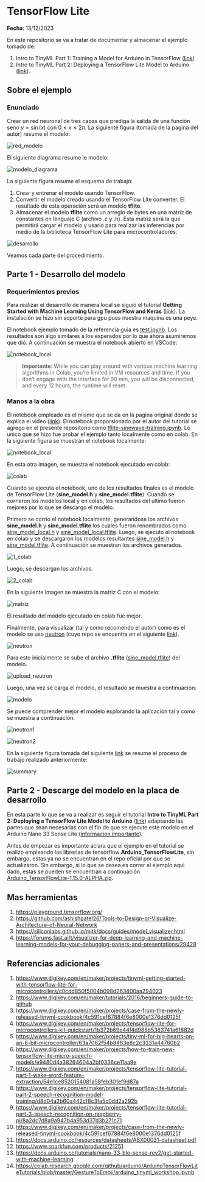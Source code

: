 # TensorFlow Lite

**Fecha**: 13/12/2023

En este repositorio se va a tratar de documentar y almacenar el ejemplo tomado de:
1. Intro to TinyML Part 1: Training a Model for Arduino in TensorFlow ([link](https://www.digikey.com/en/maker/projects/intro-to-tinyml-part-1-training-a-model-for-arduino-in-tensorflow/8f1fc8c0b83d417ab521c48864d2a8ec))
2. Intro to TinyML Part 2: Deploying a TensorFlow Lite Model to Arduino ([link](https://www.digikey.com/en/maker/projects/intro-to-tinyml-part-2-deploying-a-tensorflow-lite-model-to-arduino/59bf2d67256f4b40900a3fa670c14330)). 


## Sobre el ejemplo

### Enunciado

Crear un red neuronal de tres capas que prediga la salida de una función seno $y = \sin(x)$ con $0\leq x \leq 2\pi$. La siguiente figura (tomada de la pagina del autor) resume el modelo:

![red_modelo](network_architecture.png)


El siguiente diagrama resume le modelo:

![modelo_diagrama](network_model.png)

La siguiente figura resume el esquema de trabajo:
1. Crear y entrenar el modelo usando TensorFlow.
2. Convertir el modelo creado usando el TensorFlow Lite converter. El resultado de esta operación será un modelo **tflite**.
3. Almacenar el modelo **tflite** como un arreglo de bytes en una matriz de constantes en lenguaje C (archivo .c y .h). Esta matriz será la que permitirá cargar el modelo y usarlo para realizar las inferencias por medio de la biblioteca TensorFlow Lite para microcontroladores.  

![desarrollo](TFLite.png)

Veamos cada parte del procedimiento.

## Parte 1 - Desarrollo del modelo

### Requerimientos previos

Para realizar el desarrollo de manera local se siguió el tutorial **Getting Started with Machine Learning Using TensorFlow and Keras** ([link](https://www.digikey.com/en/maker/projects/getting-started-with-machine-learning-using-tensorflow-and-keras/0746640deea84313998f5f95c8206e5b)). La instalación se hizo sin soporte para gpu pues nuestra maquina es una peye.

El notebook ejemplo tomado de la referencia guia es [test.ipynb](test.ipynb). Los resultados son algo similares a los esperados por lo que ahora asumiremos que dió. A continuación se muestra el notebook abierto en VSCode:

![notebook_local](notebook_local.png)

> **Importante**: While you can play around with various machine learning algorithms in Colab, you’re limited in VM resources and time. If you don’t engage with the interface for 90 min, you will be disconnected, and every 12 hours, the runtime will reset.

### Manos a la obra

El notebook empleado es el mismo que se da en la pagina original donde se explica el video ([link](https://www.digikey.com/en/maker/projects/intro-to-tinyml-part-1-training-a-model-for-arduino-in-tensorflow/8f1fc8c0b83d417ab521c48864d2a8ec)). El notebook proporsionado por el autor del tutorial se agrego en el presente repositorio como [tflite-sinewave-training.ipynb](tflite_sinewave_training.ipynb).  Lo unico que se hizo fue probar el ejemplo tanto localmente como en colab. En la siguiente figura se muestran el notebook localmente:

![notebook_local](notebook_local.png)

En esta otra imagen, se muestra el notebook ejecutado en colab:

![colab](colab.png)

Cuando se ejecuta el notebook, uno de los resultados finales es el modelo de TensorFlow Lite (**sine_model.h** y **sine_model.tflite**). Cuando se corrieron los modelos local y en colab, los resultados del ultimo fueron mejores por lo que se descargo el modelo. 

Primero se corrio el notebook localmente, generandose los archivos **sine_model.h** y **sine_model.tflite** los cuales fueron renombrados como [sine_model_local.h](sine_model_local.h) y [sine_model_local.tflite](sine_model_local.tflite). Luego, se ejecuto el notebook en colab y se descargaron los modelos resultantes [sine_model.h](sine_model.h) y [sine_model.tflite](sine_model.tflite). A continuación se muestran los archivos generados.

![1_colab](files_colab.png)

Luego, se descargan los archivos.

![2_colab](modeltflite_download.png)

En la siguiente imagen se muestra la matriz C con el modelo:

![matriz](sine_model.png)

El resultado del modelo ejecutado en colab fue mejor.

Finalmente, para visualizar (tal y como recomendo el autor) como es el modelo se uso [neutron](https://netron.app/) (cuyo repo se encuentra en el siguiente [link](https://github.com/lutzroeder/netron)). 

![neutron](neutron.png)

Para esto inicialmente se sube el archivo **.tflite** ([sine_model.tflite](sine_model.tflite)) del modelo. 

![upload_neutron](upload_model.png)

Luego, una vez se carga el modelo, el resultado se muestra a continuación:

![modelo](model.png)

Se puede comprender mejor el modelo explorando la aplicación tal y como se muestra a continuación:

![neutron1](neutron_menu.png)


![neutron2](neutron_menu2.png)

En la siguiente figura tomada del siguiente [link](https://medium.com/swlh/icon-classifier-with-tflite-model-maker-9263c0021f72) se resume el proceso de trabajo realizado anteriormente:

![summary](summary.png)


## Parte 2 - Descarge del modelo en la placa de desarrollo

En esta parte lo que se va a realizar es seguir el tutorial **Intro to TinyML Part 2: Deploying a TensorFlow Lite Model to Arduino** ([link](https://www.digikey.com/en/maker/projects/intro-to-tinyml-part-2-deploying-a-tensorflow-lite-model-to-arduino/59bf2d67256f4b40900a3fa670c14330)) adaptando las partes que sean necesarias con el fin de que se ejecute este modelo en el Arduino Nano 33 Sense Lite ([informacion importante](https://forum.arduino.cc/t/a-difference-between-a-n-33-ble-sense-vs-sense-lite/1030305)).

Antes de empezar es importante aclara que el ejemplo en el tutorial se realizo empleando las librerias de tensorflow **Arduino_TensorFlowLite**, sin embargo, estas ya no se encuentran en el repo oficial por que se actualizaron. Sin embargo, si lo que se desea es correr el ejemplo aqui dado, estas se pueden se encuentran a continuación [Arduino_TensorFlowLite-1.15.0-ALPHA.zip](Arduino_TensorFlowLite-1.15.0-ALPHA.zip). 




## Mas herramientas

1. https://playground.tensorflow.org/
2. https://github.com/ashishpatel26/Tools-to-Design-or-Visualize-Architecture-of-Neural-Network
3. https://siliconlabs.github.io/mltk/docs/guides/model_visualizer.html
4. https://forums.fast.ai/t/visualizer-for-deep-learning-and-machine-learning-models-for-your-debugging-papers-and-presentations/29428




## Referencias adicionales

1. https://www.digikey.com/en/maker/projects/tinyml-getting-started-with-tensorflow-lite-for-microcontrollers/c0cdd850f5004b098d263400aa294023
2. https://www.digikey.com/en/maker/tutorials/2016/beginners-guide-to-github
3. https://www.digikey.com/en/maker/projects/case-from-the-newly-released-tinyml-cookbook/4c591cef67884f6e8000e1376dd0125f
4. https://www.digikey.com/en/maker/projects/tensorflow-lite-for-microcontrollers-kit-quickstart/1b372b69e44f4d988b5363741a61882d
5. https://www.digikey.com/en/maker/projects/tiny-ml-for-big-hearts-on-an-8-bit-microcontroller/63a7062f54b8483e8c2c3331a44760b2
6. https://www.digikey.com/en/maker/projects/how-to-train-new-tensorflow-lite-micro-speech-models/e9480d4a38264604a2bf0336ce11aa9e
7. https://www.digikey.com/en/maker/projects/tensorflow-lite-tutorial-part-1-wake-word-feature-extraction/54e1ce8520154081a58feb301ef9d87a
8. https://www.digikey.com/en/maker/projects/tensorflow-lite-tutorial-part-2-speech-recognition-model-training/d8d04a2b60a442cf8c3fa5c0dd2a292b
9. https://www.digikey.com/en/maker/projects/tensorflow-lite-tutorial-part-3-speech-recognition-on-raspberry-pi/8a2dc7d8a9a947b4a953d37d3b271c71
10. https://www.digikey.com/en/maker/projects/case-from-the-newly-released-tinyml-cookbook/4c591cef67884f6e8000e1376dd0125f
11. https://docs.arduino.cc/resources/datasheets/ABX00031-datasheet.pdf
12. https://www.sparkfun.com/products/21251
13. https://docs.arduino.cc/tutorials/nano-33-ble-sense-rev2/get-started-with-machine-learning
14. https://colab.research.google.com/github/arduino/ArduinoTensorFlowLiteTutorials/blob/master/GestureToEmoji/arduino_tinyml_workshop.ipynb


